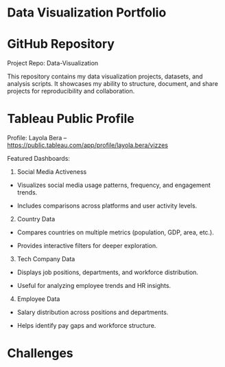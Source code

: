 # Data Visualization Portfolio
#  GitHub Repository

Project Repo: Data-Visualization

This repository contains my data visualization projects, datasets, and analysis scripts. It showcases my ability to structure, document, and share projects for reproducibility and collaboration.

# Tableau Public Profile

Profile: Layola Bera – https://public.tableau.com/app/profile/layola.bera/vizzes

Featured Dashboards:

1. Social Media Activeness

- Visualizes social media usage patterns, frequency, and engagement trends.

- Includes comparisons across platforms and user activity levels.

2. Country Data

- Compares countries on multiple metrics (population, GDP, area, etc.).

- Provides interactive filters for deeper exploration.

3. Tech Company Data

- Displays job positions, departments, and workforce distribution.

- Useful for analyzing employee trends and HR insights.

4. Employee Data

- Salary distribution across positions and departments.

- Helps identify pay gaps and workforce structure.

# Challenges

